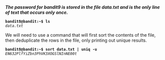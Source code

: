 ***The password for bandit9 is stored in the file data.txt and is the only line of text that occurs only once.***

**`bandit8@bandit:~$ ls`**  
*`data.txt`*  

We will need to use a command that will first sort the contents of the file, then deduplicate the rows in the file, only printing out unique results.

**`bandit8@bandit:~$ sort data.txt | uniq -u`**  
*`EN632PlfYiZbn3PhVK3XOGSlNInNE00t`*  
